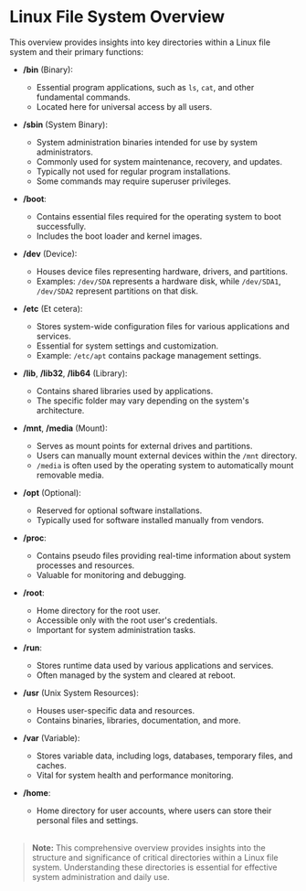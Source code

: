 # Linux File System Overview

This overview provides insights into key directories within a Linux file system and their primary functions:

- **/bin** (Binary):
  - Essential program applications, such as `ls`, `cat`, and other fundamental commands.
  - Located here for universal access by all users.

- **/sbin** (System Binary):
  - System administration binaries intended for use by system administrators.
  - Commonly used for system maintenance, recovery, and updates.
  - Typically not used for regular program installations.
  - Some commands may require superuser privileges.

- **/boot**:
  - Contains essential files required for the operating system to boot successfully.
  - Includes the boot loader and kernel images.

- **/dev** (Device):
  - Houses device files representing hardware, drivers, and partitions.
  - Examples: `/dev/SDA` represents a hardware disk, while `/dev/SDA1`, `/dev/SDA2` represent partitions on that disk.

- **/etc** (Et cetera):
  - Stores system-wide configuration files for various applications and services.
  - Essential for system settings and customization.
  - Example: `/etc/apt` contains package management settings.

- **/lib**, **/lib32**, **/lib64** (Library):
  - Contains shared libraries used by applications.
  - The specific folder may vary depending on the system's architecture.

- **/mnt**, **/media** (Mount):
  - Serves as mount points for external drives and partitions.
  - Users can manually mount external devices within the `/mnt` directory.
  - `/media` is often used by the operating system to automatically mount removable media.

- **/opt** (Optional):
  - Reserved for optional software installations.
  - Typically used for software installed manually from vendors.

- **/proc**:
  - Contains pseudo files providing real-time information about system processes and resources.
  - Valuable for monitoring and debugging.

- **/root**:
  - Home directory for the root user.
  - Accessible only with the root user's credentials.
  - Important for system administration tasks.

- **/run**:
  - Stores runtime data used by various applications and services.
  - Often managed by the system and cleared at reboot.

- **/usr** (Unix System Resources):
  - Houses user-specific data and resources.
  - Contains binaries, libraries, documentation, and more.

- **/var** (Variable):
  - Stores variable data, including logs, databases, temporary files, and caches.
  - Vital for system health and performance monitoring.

- **/home**:
  - Home directory for user accounts, where users can store their personal files and settings.
<br><br>

> **Note:** This comprehensive overview provides insights into the structure and significance of critical directories within a Linux file system. Understanding these directories is essential for effective system administration and daily use.
